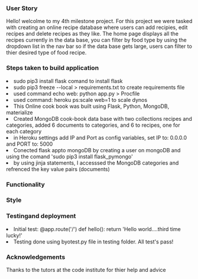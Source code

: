 <h3>User Story</h3>
Hello!
welcolme to my 4th milestone project. For this project we were tasked with creating an online recipe database where users can add recipies,
edit recipes and delete recipes as they like. The home page displays all the recipes currently in the data base, you can filter by food type by using the
dropdown list in the nav bar so if the data base gets large, users can filter to thier desired type of food recipe. 
<h3>Steps taken to build application</h3>
<li> sudo pip3 install flask comand to install flask</li>
<li> sudo pip3 freeze --local > requirements.txt to create requirements file</li>
<li> used command echo web: python app.py > Procfile</li>
<li> used command: heroku ps:scale web=1 to scale dynos</li>
<li> This Online cook book was built using Flask, Python, MongoDB, materialize </li>
<li> Created MongoDB cook-book data base with two collections recipes and categories, added 6 documents to categories, and 6 to recipes, one for each category</li>
<li> in Heroku settings add IP and Port as config variables, set IP to: 0.0.0.0 and PORT to: 5000</li>
<li> Conected flask appto mongoDB by creating a user on mongoDB and using the comand 'sudo pip3 install flask_pymongo'</li>
<li> by using jinja statements, I accesssed the MongoDB categories and refrenced the key value pairs (documents)</li>
<h3>Functionality</h3>
<h3> Style </h3>
<h3> Testingand deployment </h3>
<li>Initial test:
@app.route('/')
def hello():
    return 'Hello world....third time lucky!'
<li> Testing done using byotest.py file in testing folder. All test's pass!</li>

<h3>Acknowledgements</h3>
<p> Thanks to the tutors at the code institute for thier help and advice</p>